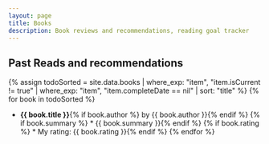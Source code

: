 ```yaml
---
layout: page
title: Books
description: Book reviews and recommendations, reading goal tracker
---
```


<style>
    li {
        margin-bottom: 5px;
    }

    /* non-existent days - MonthNum+1 */
    /* feb */
    table tbody tr:nth-child(29) td:nth-child(3), /* jekyll code to make conditional if leap year? lol */
    table tbody tr:nth-child(30) td:nth-child(3),
    table tbody tr:nth-child(31) td:nth-child(3),
    /* apr */
    table tbody tr:nth-child(31) td:nth-child(5),
    /* jun */
    table tbody tr:nth-child(31) td:nth-child(7),
    /* aug */
    table tbody tr:nth-child(31) td:nth-child(10),
    /* nov */
    table tbody tr:nth-child(31) td:nth-child(12) {
        background-color: #cccccc;
    }
</style>

<!-- ## Current book -->
<!-- {% assign currentBooks = site.data.books | where: "isCurrent", true %} -->
<!-- {% for book in currentBooks %} -->
<!-- * [*{{ book.title }}*{% if book.author %} by {{ book.author }}{% endif %}]({{ book.link }}){:target="_blank"} -->
<!-- {% if book.summary %}  * {{ book.summary }}{% endif %} -->
<!-- {% endfor %} -->
<!---->
<!-- <!-- -->
<!--     What a mess...Jekyll does not handle dates very well. So I had to come up with this hack. -->
<!--     I created a .yml file with just start and "nextStart" dates. For some reason, Jekyll does -->
<!--     not have a way to convert a string to a date type, only the other way around. So I got around -->
<!--     that using the .yml data file. -->
<!---->
<!--     Then I look up the date record corresponding to the current year and use those for filtering. -->
<!-- --> 
<!-- {% assign currentYear = "now" | date: "%Y" | to_integer %} -->
<!-- {% assign currentYearRecord = site.data.dates | where_exp: "item", "item.year == currentYear" %} -->
<!-- {% assign recentBooks = site.data.books -->
<!--         | where_exp: "item", "item.completeDate >= currentYearRecord[0].start" -->
<!--         | where_exp: "item", "item.completeDate < currentYearRecord[0].nextStart" -->
<!--         | sort: "completeDate" | reverse -->
<!--         | group_by_exp: "item", "item.completeDate | date: '%B'" -->
<!-- %} -->
<!-- {% if recentBooks.size > 0 %} -->
<!-- ## Recently finished books -->
<!---->
<!-- {% for month in recentBooks %} -->
<!-- ### {{ month.name | capitalize }} -->
<!-- {% for book in month.items %} -->
<!-- * [*{{ book.title }}*{% if book.author %} by {{ book.author }}{% endif %}]({{ book.link }}){:target="_blank"} -->
<!-- {% if book.rating %}  * My rating: {{ book.rating }}{% endif %} -->
<!-- {% if book.summary %}  * Summary: {{ book.summary }}{% endif %} -->
<!-- {% endfor %} -->
<!-- {% endfor %} -->
<!-- {% endif %} -->
<!-- ---- -->
<!---->
<!-- ## Past reviews and recommendations -->
<!---->
<!-- {% assign pastBooks = site.data.books -->
<!--         | where_exp: "item", "item.completeDate < currentYearRecord[0].start" -->
<!--         | sort: "title" -->
<!-- %} -->
<!-- {% for book in pastBooks %} -->
<!-- * [*{{ book.title }}*{% if book.author %} by {{ book.author }}{% endif %}]({{ book.link }}){:target="_blank"} -->
<!-- {% if book.rating %}  * My rating: {{ book.rating }}{% endif %} -->
<!-- {% if book.summary %}  * Summary: {{ book.summary }}{% endif %} -->
<!-- {% endfor %} -->

## Past Reads and recommendations

{% assign todoSorted = site.data.books
        | where_exp: "item", "item.isCurrent != true"
        | where_exp: "item", "item.completeDate == nil"
        | sort: "title"
%}
{% for book in todoSorted %}
* **{{ book.title }}**{% if book.author %} by {{ book.author }}{% endif %}
{% if book.summary %}  * {{ book.summary }}{% endif %}
{% if book.rating %}  * My rating: {{ book.rating }}{% endif %}
{% endfor %}
